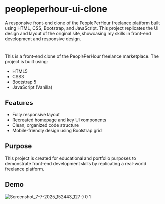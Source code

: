 # peopleperhour-ui-clone
A responsive front-end clone of the PeoplePerHour freelance platform built using HTML, CSS, Bootstrap, and JavaScript. This project replicates the UI design and layout of the original site, showcasing my skills in front-end development and responsive design.
#
This is a front-end clone of the PeoplePerHour freelance marketplace. The project is built using:

- HTML5
- CSS3
- Bootstrap 5
- JavaScript (Vanilla)

## Features
- Fully responsive layout
- Recreated homepage and key UI components
- Clean, organized code structure
- Mobile-friendly design using Bootstrap grid

## Purpose
This project is created for educational and portfolio purposes to demonstrate front-end development skills by replicating a real-world freelance platform.

## Demo


![Screenshot_7-7-2025_152443_127 0 0 1](https://github.com/user-attachments/assets/fd93e5ab-0574-43ea-a233-ca594b854888)
